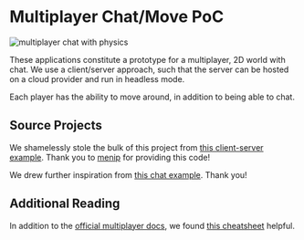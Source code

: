 # Multiplayer Chat/Move PoC

![multiplayer chat with physics](https://gist.githubusercontent.com/Terkwood/b91e15774b00d3ba45d5b06b86a8e7a7/raw/dcdb9bab3f0b7619580a3f2573de2988aa38288a/chat-move.gif)

These applications constitute a prototype for a multiplayer, 2D world with chat. 
We use a client/server approach, such that the server can be hosted on a cloud
provider and run in headless mode.

Each player has the ability to move around, in addition to being able to chat.

## Source Projects

We shamelessly stole the bulk of this project from [this client-server example](https://gitlab.com/menip/godot-multiplayer-tutorials/-/blob/master/LobbylessTutorial/LobbylessTut.md).  Thank you to [menip](http://twitter.com/MenipTweet) for providing this code!

We drew further inspiration from [this chat example](http://www.narwalengineering.com/2018/07/01/godot-tutorial-simple-chat-room-using-multiplayer-api/).  Thank you!

## Additional Reading

In addition to the [official multiplayer docs](https://docs.godotengine.org/en/stable/tutorials/networking/high_level_multiplayer.html), we found [this cheatsheet](https://blog.iancolwell.ca/godot-multiplayer-networking-cheatsheet) helpful.
